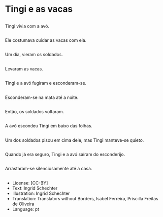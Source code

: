 # Tingi e as vacas

##
Tingi vivia com a avó.

##
Ele costumava cuidar as vacas com ela.

##
Um dia, vieram os soldados.

##
Levaram as vacas.

##
Tingi e a avó fugiram e esconderam-se.

##
Esconderam-se na mata até a noite.

##
Então, os soldados voltaram.

##
A avó escondeu Tingi em baixo das folhas.

##
Um dos soldados pisou em cima dele, mas Tingi manteve-se quieto.

##
Quando já era seguro, Tingi e a avó saíram do esconderijo.

##
Arrastaram-se silenciosamente até a casa.

##
* License: [CC-BY]
* Text: Ingrid Schechter
* Illustration: Ingrid Schechter
* Translation: Translators without Borders, Isabel Ferreira, Priscilla Freitas de Oliveira
* Language: pt
